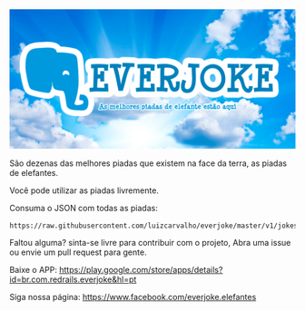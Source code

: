 <img src="assets/banner.png">

São dezenas das melhores piadas que existem na face da terra, as piadas de elefantes.

Você pode utilizar as piadas livremente.

Consuma o JSON com todas as piadas:

    https://raw.githubusercontent.com/luizcarvalho/everjoke/master/v1/jokes.json


Faltou alguma? sinta-se livre para contribuir com o projeto, Abra uma issue ou envie um pull request para gente.



Baixe o APP: https://play.google.com/store/apps/details?id=br.com.redrails.everjoke&hl=pt

Siga nossa página: https://www.facebook.com/everjoke.elefantes